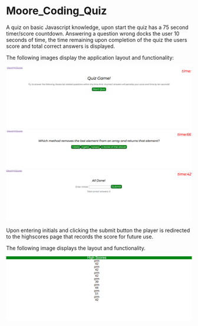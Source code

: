 # Moore_Coding_Quiz
A quiz on basic Javascript knowledge, upon start the quiz has a 75 second timer/score countdown. Answering a question wrong docks the user 10 seconds of time, the time remaining upon completion of the quiz the users score and total correct answers is displayed. 

The following images display the application layout and functionality:

<img src="imgs/startscreen.png" alt="quiz game start screen with brief rules explanation and start button">

<img src="imgs/midquiz.png" alt="quiz question with 4 possible answer choices and a timer in the top right corner">

<img src ="imgs/done.png" alt="quiz end screen with form to input initials">




Upon entering initials and clicking the submit button the player is redirected to the highscores page that records the score for future use.

The following image displays the layout and functionality.

<img src="imgs/postsubmit.png" alt="scoreboard with users initials and score">

